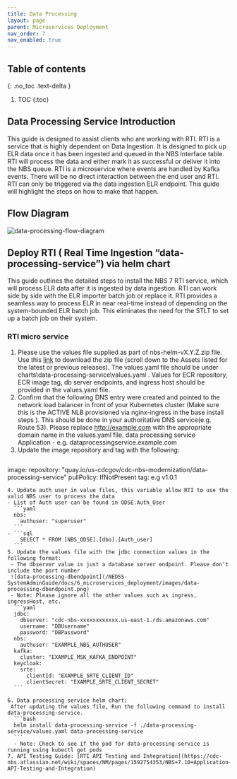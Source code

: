 ```yaml
---
title: Data Processing
layout: page
parent: Microservices Deployment
nav_order: 7
nav_enabled: true
---
```


## Table of contents
{: .no_toc .text-delta }

1. TOC
{:toc}

## Data Processing Service Introduction
This guide is designed to assist clients who are working with RTI. RTI is a service that is highly dependent on Data Ingestion. It is designed to pick up ELR data once it has been ingested and queued in the NBS Interface table. RTI will process the data and either mark it as successful or deliver it into the NBS queue. RTI is a microservice where events are handled by Kafka events. There will be no direct interaction between the end user and RTI. RTI can only be triggered via the data ingestion ELR endpoint. This guide will highlight the steps on how to make that happen.

## Flow Diagram

![data-processing-flow-diagram](/NEDSS-SystemAdminGuide/docs/6_microservices_deployment/images/data-processing-flow-diagram.png)

## Deploy RTI ( Real Time Ingestion “data-processing-service”) via helm chart
This guide outlines the detailed steps to install the NBS 7 RTI service, which will process ELR data after it is ingested by data ingestion. RTI can work side by side with the ELR importer batch job or replace it. RTI provides a seamless way to process ELR in near real-time instead of depending on the system-bounded ELR batch job. This eliminates the need for the STLT to set up a batch job on their system.

### RTI micro service
1. Please use the values file supplied as part of nbs-helm-vX.Y.Z.zip file. Use this [link](https://github.com/CDCgov/nbs-helm/releases) to download the zip file (scroll down to the Assets listed for the latest or previous releases). The values.yaml file should be under charts\data-processing-service\values.yaml .
Values for ECR repository, ECR image tag, db server endpoints, and ingress host should be provided in the values.yaml file.
2. Confirm that the following DNS entry were created and pointed to the network load balancer in front of your Kubernetes cluster (Make sure this is the ACTIVE NLB provisioned via nginx-ingress in the base install steps ). This should be done in your authoritative DNS service(e.g. Route 53). Please replace http://example.com with the appropriate domain name in the values.yaml file.
data processing service Application - e.g. dataprocessingservice.example.com
3. Update the image repository and tag with the following:
   ```yaml
  image:
    repository: "quay.io/us-cdcgov/cdc-nbs-modernization/data-processing-service"
    pullPolicy: IfNotPresent
    tag: <release-version-tag> e.g v1.0.1
  ```
4. Update auth user in value files, this variable allow RTI to use the valid NBS user to process the data
  - List of Auth user can be found in ODSE.Auth_User
    ```yaml
    nbs:
      authuser: "superuser"
    ```
  - ```sql
      SELECT * FROM [NBS_ODSE].[dbo].[Auth_user]
    ```
5. Update the values file with the jdbc connection values in the following format:
   - The dbserver value is just a database server endpoint. Please don't include the port number
   ![data-processing-dbendpoint](/NEDSS-SystemAdminGuide/docs/6_microservices_deployment/images/data-processing-dbendpoint.png)
   - Note: Please ignore all the other values such as ingress, ingressHost, etc.
    ```yaml
    jdbc:
      dbserver: "cdc-nbs-xxxxxxxxxxxx.us-east-1.rds.amazonaws.com"
      username: "DBUsername"
      password: "DBPassword"
    nbs:
      authuser: "EXAMPLE_NBS_AUTHUSER"
    kafka:
      cluster: "EXAMPLE_MSK_KAFKA_ENDPOINT"
    keycloak:
      srte:
        clientId: "EXAMPLE_SRTE_CLIENT_ID"
        clientSecret: "EXAMPLE_SRTE_CLIENT_SECRET"
    ```

6. Data processing service helm chart:
   After updating the values file, Run the following command to install data-processing-service.
    ```bash
    helm install data-processing-service -f ./data-processing-service/values.yaml data-processing-service
    ```
    - Note: Check to see if the pod for data-processing-service is running using kubectl get pods
7. API Testing Guide: [RTI API Testing and Integration](https://cdc-nbs.atlassian.net/wiki/spaces/NM/pages/1592754353/NBS+7.10+Application+Installation+Guide#RTI-API-Testing-and-Integration)

